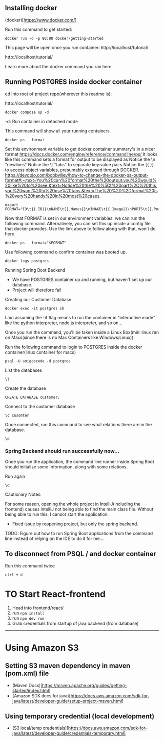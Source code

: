 ## Installing docker

(docker)[https://www.docker.com/]

Run this command to get started:

```
docker run -d -p 80:80 docker/getting-started
```

This page will be open once you run container: http://localhost/tutorial/

http://localhost/tutorial/

Learn more about the docker command you ran here.


## Running POSTGRES inside docker container

cd into root of project repo(wherever this readme is):

http://localhost/tutorial/

```
docker compose up -d
```

-d: Run container in detached mode

This command will show all your running containers.

```
docker ps --format
```

Set this environment variable to get docker container summary's in a nicer format
https://docs.docker.com/engine/reference/commandline/ps/
It looks like this command sets a format for output to be displayed as
Notice the \n "newlines"
Notice the \t "tabs" to separate key:value pairs
Notice the {{ }} to access object variables, presumably exposed through DOCKER.
https://devdojo.com/bobbyiliev/how-to-change-the-docker-ps-output-format#:~:text=You%20can%20format%20the%20output,you%20would%20like%20to%20see.&text=Notice%20the%20%5Ct%20part%2C%20this,you%20want%20to%20use%20tabs.&text=The%20%2D%2Dformat%20is%20very%20handy%20in%20most%20cases.
```
export FORMAT="ID\t{{.ID}}\nNAME\t{{.Names}}\nIMAGE\t{{.Image}}\nPORTS\t{{.Ports}}\nCOMMAND\t{{.Command}}\nCREATED\t{{.CreatedAt}}\nSTATUS\t{{.Status}}\n"
```

Now that FORMAT is set in our environment variables, we can run the following command.
Alternatively, you can set this up inside a config file that docker provides.
Use the link above to follow along with that, won't do here.
```
docker ps --format="$FORMAT"
```

Use following command o confirm container was booted up.
```
docker logs postgres
```

Running Spring Boot Backend

- We have POSTGRES container up and running, but haven't set up our database.
- Project will therefore fail

Creating our Customer Database
```
docker exec -it postgres sh
```

I am assuming the -it flag means to run the container in "interactive mode" like the python interpreter,
node.js interpreter, and so on...

Once you run the command, you'll be taken inside a Linux Box(mini linux ran on Macs(since there is no Mac Containers like Windows/Linux))

Run the following command to login to POSTGRES inside the docker container(linux container for macs)
```
psql -U amigoscode -d postgres
```

List the databases
```
\l
```

Create the database
```
CREATE DATABASE customer;
```

Connect to the customer database
```
\c cusomter
```

Once connected, run this command to see what relations there are in the database.
```
\d
```

### Spring Backend should run successfully now...

Once you run the application, the command line runner inside Spring Boot should initialize some information,
along with some relations.

Run again

```
\d
```

Cautionary Notes:

For some reason, opening the whole project in IntelliJ(including the frontend) causes IntelliJ not being able to find the main class file. Without being able to run this, I cannot start the application.

- Fixed issue by reopening project, but only the spring backend.

TODO: Figure out how to run Spring Boot applications from the command line instead of relying on the IDE to do it for me....


## To disconnect from PSQL / and docker container

Run this command twice

```
ctrl + d
```

# TO Start React-frontend

1. Head into frontend/react/
2. run ```npm install```
3. run ```npm dev run```
4. Grab credentials from startup of java backend (from database)

-------------------------------------------------------------------------------------
# Using Amazon S3

## Setting S3 maven dependency in maven (pom.xml) file
- (Maven Docs)[https://maven.apache.org/guides/getting-started/index.html]
- (Amazon SDK docs for java)[https://docs.aws.amazon.com/sdk-for-java/latest/developer-guide/setup-project-maven.html]

## Using temporary credential (local development)
- (S3 local/temp credentials)[https://docs.aws.amazon.com/sdk-for-java/latest/developer-guide/credentials-temporary.html]

